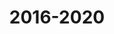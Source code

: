 ---
_build:
  render: "never"
  list: "always"
title: 2016-2020
image: /images/about/2018_YouTube.png
milestones:
  - OCW becomes the most-subscribed .edu channel on [YouTube](https://www.youtube.com/c/mitocw).
  - New [MIT Open Learning Library](https://openlearning.mit.edu/courses-programs/open-learning-library) launches in 2019, offering new, self-paced learning options complementing OCW and MITx.
  - "[Chalk Radio podcast](https://chalk-radio.simplecast.com/) launches in February 2020."
  - OCW supports learners around the world as the COVID-19 pandemic disrupts education.
---